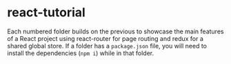 # react-tutorial

Each numbered folder builds on the previous to showcase the main features of a React project using react-router for page routing and redux for a shared global store. If a folder has a `package.json` file, you will need to install the dependencies (`npm i`) while in that folder.
